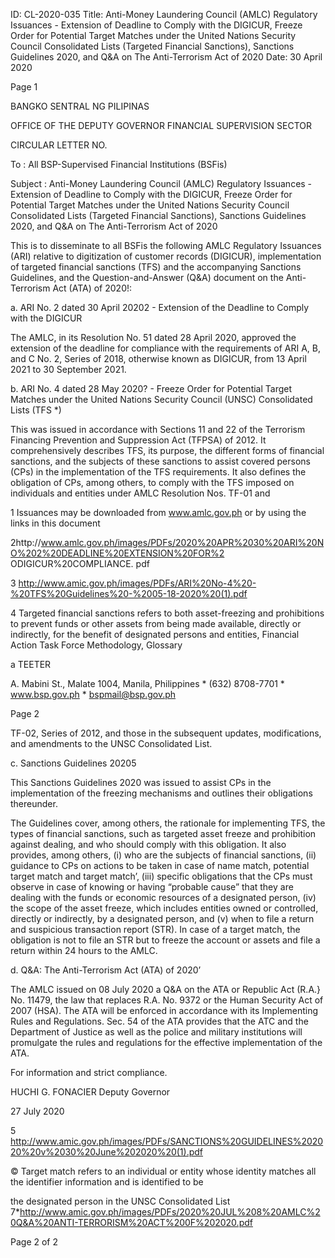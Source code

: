 ID: CL-2020-035
Title: Anti-Money Laundering Council (AMLC) Regulatory Issuances - Extension of Deadline to Comply with the DIGICUR, Freeze Order for Potential Target Matches under the United Nations Security Council Consolidated Lists (Targeted Financial Sanctions), Sanctions Guidelines 2020, and Q&A on The Anti-Terrorism Act of 2020
Date: 30 April 2020

Page 1

BANGKO SENTRAL NG PILIPINAS

OFFICE OF THE DEPUTY GOVERNOR FINANCIAL SUPERVISION SECTOR

CIRCULAR LETTER NO.

To : All BSP-Supervised Financial Institutions (BSFis)

Subject : Anti-Money Laundering Council (AMLC) Regulatory Issuances - Extension of Deadline to Comply with the DIGICUR, Freeze Order for Potential Target Matches under the United Nations Security Council Consolidated Lists (Targeted Financial Sanctions), Sanctions Guidelines 2020, and Q&A on The Anti-Terrorism Act of 2020

This is to disseminate to all BSFis the following AMLC Regulatory Issuances (ARI) relative to digitization of customer records (DIGICUR), implementation of targeted financial sanctions (TFS) and the accompanying Sanctions Guidelines, and the Question-and-Answer (Q&A) document on the Anti-Terrorism Act (ATA) of 2020!:

a. ARI No. 2 dated 30 April 20202 - Extension of the Deadline to Comply with the DIGICUR

The AMLC, in its Resolution No. 51 dated 28 April 2020, approved the extension of the deadline for compliance with the requirements of ARI A, B, and C No. 2, Series of 2018, otherwise known as DIGICUR, from 13 April 2021 to 30 September 2021.

b. ARI No. 4 dated 28 May 2020? - Freeze Order for Potential Target Matches under the United Nations Security Council (UNSC) Consolidated Lists (TFS *)

This was issued in accordance with Sections 11 and 22 of the Terrorism Financing Prevention and Suppression Act (TFPSA) of 2012. It comprehensively describes TFS, its purpose, the different forms of financial sanctions, and the subjects of these sanctions to assist covered persons (CPs) in the implementation of the TFS requirements. It also defines the obligation of CPs, among others, to comply with the TFS imposed on individuals and entities under AMLC Resolution Nos. TF-01 and

1 Issuances may be downloaded from www.amlc.gov.ph or by using the links in this document

2http://www.amlc.gov.ph/images/PDFs/2020%20APR%2030%20ARI%20NO%202%20DEADLINE%20EXTENSION%20FOR%2 ODIGICUR%20COMPLIANCE. pdf

3 http://www.amic.gov.ph/images/PDFs/ARI%20No-4%20-%20TFS%20Guidelines%20-%2005-18-2020%20(1).pdf

4 Targeted financial sanctions refers to both asset-freezing and prohibitions to prevent funds or other assets from being made available, directly or indirectly, for the benefit of designated persons and entities, Financial Action Task Force Methodology, Glossary

a TEETER

A. Mabini St., Malate 1004, Manila, Philippines * (632) 8708-7701 * www.bsp.gov.ph * bspmail@bsp.gov.ph

Page 2

TF-02, Series of 2012, and those in the subsequent updates, modifications, and amendments to the UNSC Consolidated List.

c. Sanctions Guidelines 20205

This Sanctions Guidelines 2020 was issued to assist CPs in the implementation of the freezing mechanisms and outlines their obligations thereunder.

The Guidelines cover, among others, the rationale for implementing TFS, the types of financial sanctions, such as targeted asset freeze and prohibition against dealing, and who should comply with this obligation. It also provides, among others, (i) who are the subjects of financial sanctions, (ii) guidance to CPs on actions to be taken in case of name match, potential target match and target match’, (iii) specific obligations that the CPs must observe in case of knowing or having “probable cause” that they are dealing with the funds or economic resources of a designated person, (iv) the scope of the asset freeze, which includes entities owned or controlled, directly or indirectly, by a designated person, and (v) when to file a return and suspicious transaction report (STR). In case of a target match, the obligation is not to file an STR but to freeze the account or assets and file a return within 24 hours to the AMLC.

d. Q&A: The Anti-Terrorism Act (ATA) of 2020’

The AMLC issued on 08 July 2020 a Q&A on the ATA or Republic Act (R.A.} No. 11479, the law that replaces R.A. No. 9372 or the Human Security Act of 2007 (HSA). The ATA will be enforced in accordance with its Implementing Rules and Regulations. Sec. 54 of the ATA provides that the ATC and the Department of Justice as well as the police and military institutions will promulgate the rules and regulations for the effective implementation of the ATA.

For information and strict compliance.

HUCHI G. FONACIER Deputy Governor

27 July 2020

5 http://www.amic.gov.ph/images/PDFs/SANCTIONS%20GUIDELINES%202020%20v%2030%20June%202020%20(1).pdf

© Target match refers to an individual or entity whose identity matches all the identifier information and is identified to be

the designated person in the UNSC Consolidated List 7*http://www.amic.gov.ph/images/PDFs/2020%20JUL%208%20AMLC%20Q&A%20ANTI-TERRORISM%20ACT%200F%202020.pdf

Page 2 of 2